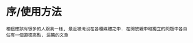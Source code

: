 # 序/使用方法
    相信應該有很多的人跟我一樣, 最近被淹沒在各種媒體之中. 在開放親中和獨立的問題中各自佔有一個道德高點. 這篇的文章
<!--stackedit_data:
eyJoaXN0b3J5IjpbMjA2NTQxMjc0MV19
-->